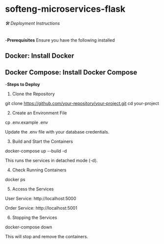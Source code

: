 # softeng-microservices-flask

###### 🛠️ Deployment Instructions ######

-**Prerequisites**
Ensure you have the following installed

## Docker: Install Docker
## Docker Compose: Install Docker Compose

-**Steps to Deploy**
1. Clone the Repository

git clone https://github.com/your-repository/your-project.git
cd your-project

2. Create an Environment File

cp .env.example .env

Update the .env file with your database credentials.

3. Build and Start the Containers

docker-compose up --build -d

This runs the services in detached mode (-d).

4. Check Running Containers

docker ps

5. Access the Services

User Service: http://localhost:5000

Order Service: http://localhost:5001

6. Stopping the Services

docker-compose down

This will stop and remove the containers.